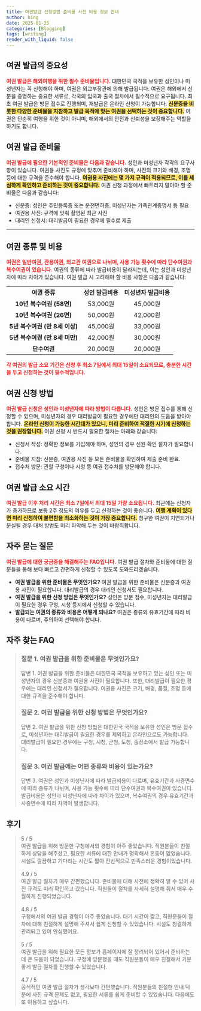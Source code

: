 ```yaml
---
title: 여권발급 신청방법 준비물 사진 비용 정보 안내
author: bing
date: 2025-01-25
categories: [Blogging]
tags: [writing]
render_with_liquid: false
---
```



<h2 id='여권 발급의 중요성'>여권 발급의 중요성</h2>

<p><b><span style="color: #ee2323;">여권 발급은 해외여행을 위한 필수 준비물입니다.</span></b> 대한민국 국적을 보유한 성인이나 미성년자는 꼭 신청해야 하며, 여권은 외교부장관에 의해 발급됩니다. 여권은 해외에서 신분을 증명하는 중요한 서류로, 각국의 입국과 출국 절차에서 필수적으로 요구됩니다. 최초 여권 발급은 방문 접수로 진행되며, 재발급은 온라인 신청이 가능합니다. <b><span style="background-color: #ffe066;">신분증을 비롯한 다양한 준비물을 지참하고 발급 목적에 맞는 여권을 선택하는 것이 중요합니다.</span></b> 여권은 단순히 여행을 위한 것이 아니며, 해외에서의 안전과 신뢰성을 보장해주는 역할을 하기도 합니다.</p>

<h2 id='여권 발급 준비물'>여권 발급 준비물</h2>

<p><b><span style="color: #ee2323;">여권 발급에 필요한 기본적인 준비물은 다음과 같습니다.</span></b> 성인과 미성년자 각각의 요구사항이 있습니다. 여권용 사진도 규정에 맞추어 준비해야 하며, 사진의 크기와 배경, 조명 등에 대한 규격을 준수해야 합니다. <b><span style="background-color: #ffe066;">여권용 사진에는 몇 가지 규격이 적용되므로, 이를 세심하게 확인하고 준비하는 것이 중요합니다.</span></b> 여권 신청 과정에서 빠트리지 말아야 할 준비물은 다음과 같습니다:</p>

<ul>
    <li>신분증: 성인은 주민등록증 또는 운전면허증, 미성년자는 가족관계증명서 등 필요</li>
    <li>여권용 사진: 규격에 맞춰 촬영된 최근 사진</li>
    <li>대리인 신청서: 대리발급이 필요한 경우에 필수로 제출</li>
</ul>

<hr />

<h2 id='여권 종류 및 비용'>여권 종류 및 비용</h2>

<p><b><span style="color: #ee2323;">여권은 일반여권, 관용여권, 외교관 여권으로 나뉘며, 사용 가능 횟수에 따라 단수여권과 복수여권이 있습니다.</span></b> 여권의 종류에 따라 발급비용이 달라지는데, 이는 성인과 미성년자에 따라 차이가 있습니다. 여권 발급 시 고려해야 할 비용 사항은 다음과 같습니다:</p>

<table>
    <tr>
        <td style="text-align: center; height: 17px;"><b>여권 종류</b></td>
        <td style="text-align: center; height: 17px;"><b>성인 발급비용</b></td>
        <td style="text-align: center; height: 17px;"><b>미성년자 발급비용</b></td>
    </tr>
    <tr>
        <td style="text-align: center; height: 17px;"><b>10년 복수여권 (58면)</b></td>
        <td style="text-align: center; height: 17px;">53,000원</td>
        <td style="text-align: center; height: 17px;">45,000원</td>
    </tr>
    <tr>
        <td style="text-align: center; height: 17px;"><b>10년 복수여권 (26면)</b></td>
        <td style="text-align: center; height: 17px;">50,000원</td>
        <td style="text-align: center; height: 17px;">42,000원</td>
    </tr>
    <tr>
        <td style="text-align: center; height: 17px;"><b>5년 복수여권 (만 8세 이상)</b></td>
        <td style="text-align: center; height: 17px;">45,000원</td>
        <td style="text-align: center; height: 17px;">33,000원</td>
    </tr>
    <tr>
        <td style="text-align: center; height: 17px;"><b>5년 복수여권 (만 8세 미만)</b></td>
        <td style="text-align: center; height: 17px;">42,000원</td>
        <td style="text-align: center; height: 17px;">30,000원</td>
    </tr>
    <tr>
        <td style="text-align: center; height: 17px;"><b>단수여권</b></td>
        <td style="text-align: center; height: 17px;">20,000원</td>
        <td style="text-align: center; height: 17px;">20,000원</td>
    </tr>
</table>

<p><b><span style="color: #ee2323;">각 여권의 발급 소요 기간은 신청 후 최소 7일에서 최대 15일이 소요되므로, 충분한 시간을 두고 신청하는 것이 필수적입니다.</span></b></p>

<h2 id='여권 신청 방법'>여권 신청 방법</h2>

<p><b><span style="color: #ee2323;">여권 발급 신청은 성인과 미성년자에 따라 방법이 다릅니다.</span></b> 성인은 방문 접수를 통해 신청할 수 있으며, 미성년자의 경우 대리발급이 필요한 경우에만 대리인의 도움을 받아야 합니다. <b><span style="background-color: #ffe066;">온라인 신청이 가능한 시간대가 있으니, 미리 준비하여 적절한 시기에 신청하는 것을 권장합니다.</span></b> 여권 신청 시 반드시 필요한 절차는 아래와 같습니다:</p>

<ul>
    <li>신청서 작성: 정확한 정보를 기입해야 하며, 성인의 경우 신원 확인 절차가 필요합니다.</li>
    <li>준비물 지참: 신분증, 여권용 사진 등 모든 준비물을 확인하여 제출 준비 완료.</li>
    <li>접수처 방문: 관할 구청이나 시청 등 여권 접수처를 방문해야 합니다.</li>
</ul>

<h2 id='여권 발급 소요 시간'>여권 발급 소요 시간</h2>

<p><b><span style="color: #ee2323;">여권 발급 이후 처리 시간은 최소 7일에서 최대 15일 가량 소요됩니다.</span></b> 최근에는 신청자가 증가하므로 보통 2주 정도의 여유를 두고 신청하는 것이 좋습니다. <b><span style="background-color: #ffe066;">여행 계획이 있다면 미리 신청하여 불편함을 최소화하는 것이 가장 중요합니다.</span></b> 청구한 여권이 지연되거나 분실될 경우 대처 방법도 미리 파악해 두는 것이 바람직합니다.</p>

<h2 id='자주 묻는 질문'>자주 묻는 질문</h2>

<p><b><span style="color: #ee2323;">여권 발급에 대한 궁금증을 해결해주는 FAQ입니다.</span></b> 여권 발급 절차와 준비물에 대한 질문들을 통해 보다 빠르고 간편하게 신청할 수 있도록 도와드리겠습니다.</p>

<ul>
    <li><b>여권 발급을 위한 준비물은 무엇인가요?</b> 여권 발급을 위한 준비물은 신분증과 여권용 사진이 필요합니다. 대리발급의 경우 대리인 신청서도 필요합니다.</li>
    <li><b>여권 발급을 위한 신청 방법은 무엇인가요?</b> 성인은 방문 접수, 미성년자는 대리발급이 필요한 경우 구청, 시청 등지에서 신청할 수 있습니다.</li>
    <li><b>발급되는 여권의 종류와 비용은 어떻게 되나요?</b> 여권은 종류와 유효기간에 따라 비용이 다르며, 주의하여 선택해야 합니다.</li>
</ul>


<h2 id='자주_찾는_FAQ'>자주 찾는 FAQ</h2>
<div itemscope="" itemtype="https://schema.org/FAQPage"> 
<blockquote> 
<div itemscope="" itemprop="mainEntity" itemtype="https://schema.org/Question"> 
<h3 itemprop="name">질문 1. 여권 발급을 위한 준비물은 무엇인가요?</h3> 
<div itemscope="" itemprop="acceptedAnswer" itemtype="https://schema.org/Answer"> 
<span itemprop="text"> 
<p>답변 1. 여권 발급을 위한 준비물은 대한민국 국적을 보유하고 있는 성인 또는 미성년자의 경우 신분증과 여권용 사진이 필요합니다. 또한, 대리발급이 필요한 경우에는 대리인 신청서가 필요합니다. 여권용 사진은 크기, 배경, 품질, 조명 등에 대한 규격을 준수해야 합니다.</p> 
</span> 
</div> 
</div> 

<div itemscope="" itemprop="mainEntity" itemtype="https://schema.org/Question"> 
<h3 itemprop="name">질문 2. 여권 발급을 위한 신청 방법은 무엇인가요?</h3> 
<div itemscope="" itemprop="acceptedAnswer" itemtype="https://schema.org/Answer"> 
<span itemprop="text"> 
<p>답변 2. 여권 발급을 위한 신청 방법은 대한민국 국적을 보유한 성인은 방문 접수로, 미성년자는 대리발급이 필요한 경우를 제외하고 온라인으로도 가능합니다. 대리발급이 필요한 경우에는 구청, 시청, 군청, 도청, 출장소에서 발급 가능합니다.</p> 
</span> 
</div> 
</div> 

<div itemscope="" itemprop="mainEntity" itemtype="https://schema.org/Question"> 
<h3 itemprop="name">질문 3. 여권 발급에는 어떤 종류와 비용이 있는가요?</h3> 
<div itemscope="" itemprop="acceptedAnswer" itemtype="https://schema.org/Answer"> 
<span itemprop="text"> 
<p>답변 3. 여권은 성인과 미성년자에 따라 발급비용이 다르며, 유효기간과 사증면수에 따라 종류가 나뉘며, 사용 가능 횟수에 따라 단수여권과 복수여권이 있습니다. 발급비용은 성인과 미성년자에 따라 차이가 있으며, 복수여권의 경우 유효기간과 사증면수에 따라 차액이 발생합니다.</p> 
</span> 
</div> 
</div> 

</blockquote> 
</div>
<h2 id='후기'>후기</h2>
<div itemscope itemtype="https://schema.org/Product">
  <blockquote>
  <div itemprop="review" itemscope itemtype="https://schema.org/Review">
      <div itemprop="reviewRating" itemscope itemtype="https://schema.org/Rating"> <span itemprop="ratingValue">5</span> / <span itemprop="bestRating">5</span> </div>
      <span itemprop="reviewBody">여권 발급을 위해 방문한 구청에서의 경험이 아주 좋았습니다. 직원분들이 친절하게 상담을 해주셨고, 필요한 서류에 대한 안내가 명확해서 혼동이 없었습니다. 시설도 깔끔하고 기다리는 시간도 짧아 전반적으로 만족스러운 경험이었습니다.</span>
  </div>
  <br>
  <div itemprop="review" itemscope itemtype="https://schema.org/Review">
      <div itemprop="reviewRating" itemscope itemtype="https://schema.org/Rating"> <span itemprop="ratingValue">4.9</span> / <span itemprop="bestRating">5</span> </div>
      <span itemprop="reviewBody">여권 발급 절차가 매우 간편했습니다. 준비물에 대해 사전에 정확히 알 수 있어 사진 규격도 미리 확인하고 갔습니다. 직원들이 절차를 자세히 설명해 줘서 매우 수월하게 진행되었습니다.</span>
  </div>
  <br>
  <div itemprop="review" itemscope itemtype="https://schema.org/Review">
      <div itemprop="reviewRating" itemscope itemtype="https://schema.org/Rating"> <span itemprop="ratingValue">4.8</span> / <span itemprop="bestRating">5</span> </div>
      <span itemprop="reviewBody">구청에서의 여권 발급 경험이 아주 좋았습니다. 대기 시간이 짧고, 직원분들이 절차에 대해 친절하게 설명해 주셔서 쉽게 신청할 수 있었습니다. 시설도 청결하게 관리되고 있어 안심했어요.</span>
  </div>
  <br>
  <div itemprop="review" itemscope itemtype="https://schema.org/Review">
      <div itemprop="reviewRating" itemscope itemtype="https://schema.org/Rating"> <span itemprop="ratingValue">5</span> / <span itemprop="bestRating">5</span> </div>
      <span itemprop="reviewBody">여권 발급을 위해 필요한 모든 정보가 홈페이지에 잘 정리되어 있어서 준비하는 데 큰 도움이 되었습니다. 구청에 방문했을 때도 직원분들이 매우 친절해서 기분 좋게 발급 절차를 진행할 수 있었습니다.</span>
  </div>
  <br>
  <div itemprop="review" itemscope itemtype="https://schema.org/Review">
      <div itemprop="reviewRating" itemscope itemtype="https://schema.org/Rating"> <span itemprop="ratingValue">4.7</span> / <span itemprop="bestRating">5</span> </div>
      <span itemprop="reviewBody">공식적인 여권 발급 절차가 생각보다 간편했습니다. 직원분들의 친절한 안내 덕분에 사진 규격 문제도 없고, 필요한 서류를 쉽게 준비할 수 있었습니다. 다음에도 또 이용하고 싶습니다.</span>
  </div>
  </blockquote>
</div>
